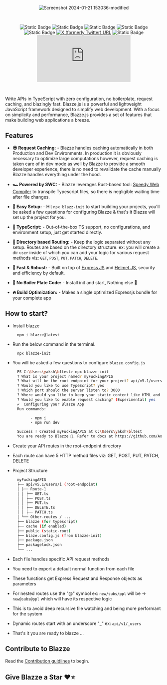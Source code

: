 <div align="center">

  ![Screenshot 2024-01-21 153036-modified](https://github.com/Axnjr/Blazze.js/assets/111436589/cad139ae-a2e0-4f39-9c1a-ee99c63f732a)
  
  <br> 
  
  <a>![Static Badge](https://img.shields.io/badge/TypeSafe-8A28E2)</a> 
  <a>![Static Badge](https://img.shields.io/badge/API%20Dev-%201A18A0)</a> 
  <a>![Static Badge](https://img.shields.io/badge/OpenSource%20-%20%23fff?logoColor=%23fff&labelColor=%23fff&color=%23fff)</a>
  <a>![Static Badge](https://img.shields.io/badge/Express-%20%20%23FF00FF)</a>
  <a>![Static Badge](https://img.shields.io/badge/SWC-%20?logoColor=%23000&color=%2300FFF3)</a>
  <a href="https://twitter.com/Blazzejs">![X (formerly Twitter) URL](https://img.shields.io/twitter/url?url=https%3A%2F%2Ftwitter.com%2FBlazzejs)</a>
  <a>![Static Badge](https://img.shields.io/badge/v.1.2.3%20-%20%230213FF)</a>
  <a>![GitHub commit activity (branch)](https://img.shields.io/github/commit-activity/t/Axnjr/Blazze.js?logoColor=%23000&labelColor=%23F4FF00&color=%23FC9300)</a>

  <br>
  
</div>

Write APIs in TypeScript with zero configuration, no boilerplate, request caching, and blazingly fast. Blazze.js is a powerful and lightweight JavaScript framework designed to simplify web development. With a focus on simplicity and performance, Blazze.js provides a set of features that make building web applications a breeze.

## Features

- __😎 Request Caching:__ - Blazze handles caching automatically in both Production and Dev Environments. In production it is obviously necessary to optimize large computations however, request caching is taken care of in dev mode as well by Blazze to provide a smooth developer experience, there is no need to revalidate the cache manually Blazze handles everything under the hood.
  
- __🏎️ Powered by SWC:__ - Blazze leverages Rust-based tool: [Speedy Web Compiler](https://swc.rs/) to transpile Typescript files, so there is negligible waiting time after file changes.
  
- __🐣 Easy Setup:__ - Hit `npx blazz-init` to start building your projects, you'll be asked a few questions for configuring Blazze & that's it Blazze will set up the project for you.
  
- __💪 TypeScript:__ - Out-of-the-box TS support, no configurations, and environment setup, just get started directly.
  
- __📂 Directory based Routing:__ - Keep the logic separated without any setup. Routes are based on the directory structure. ex: you will create a dir `user` inside of which you can add your logic for various request methods viz: `GET`, `POST`, `PUT`, `PATCH`, `DELETE`.

- __🚀 Fast & Robust:__ - Built on top of [Express JS](https://expressjs.com/) and [Helmet JS](https://helmetjs.github.io/), security and efficiency by default.
  
- __💫 No Boiler Plate Code:__ - Install init and start, Nothing else 🚀
  
- __🔥 Build Optimization:__ - Makes a single optimized Expressjs bundle for your complete app
  
## How to start? 

- Install blazze
  
  ```
    npm i blazze@latest
  ```
- Run the below command in the terminal.
  ```
    npx blazze-init
  ``` 
- You will be asked a few questions to configure `blazze.config.js`
  ```bash
    PS C:\Users\yaksh\bltest> npx blazze-init      
    ? What is your project named? myFuckingAPIS
    ? What will be the root endpoint for your project? api/v5.1/users/i
    ? Would you like to use TypeScript? yes
    ? Which port should the server listen to? 3000
    ? Where would you like to keep your static content like HTML and PNG files? public
    ? Would you like to enable request caching? (Experimental) yes
    ✔  Configuring your Blazze App
    Run commands:
  
          - npm i
          - npm run dev
  
    Success ! Created myFuckingAPIS at C:\Users\yaksh\bltest
    You are ready to Blazze 🚀. Refer to docs at https://github.com/Axnjr/Blazze.js/main/README.md.
  ```
- Create your API routes in the root-endpoint directory
- Each route can have 5 HTTP method files viz: GET, POST, PUT, PATCH, DELETE
- Project Structure
  ```bash
    myFuckingAPIS
    ├── api/v5.1/users/i (root-endpoint)
    │ ├── Route-1
    │ │ ├── GET.ts
    │ │ ├── POST.ts
    │ │ ├── PUT.ts
    │ │ ├── DELETE.ts
    │ │ ├── PATCH.ts
    │ └── Other-routes / ...
    ├── blazze (for typescript)
    ├── cache (if enabled)
    ├── public (static-root)
    ├── blaze.config.js (from blazze-init)
    ├── package.json
    ├── packagelock.json
    └── ...
  ```
- Each file handles specific API request methods
- You need to export a default normal function from each file
- These functions get Express Request and Response objects as parameters
- For nested routes use the "@" symbol ex: `new/subs/ppl` will be -> `new@subs@ppl` which will have its respective logic
- This is to avoid deep recursive file watching and being more performant for the system
- Dynamic routes start with an underscore "_" ex: `api/v1/_users`
- That's it you are ready to blazze ...

## Contribute to Blazze
Read the [Contribution guidlines](https://github.com/Axnjr/Blazze.js/blob/main/contributing.md) to begin.

## Give Blazze a Star ❤️⭐
